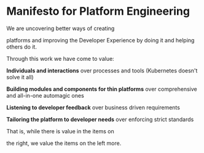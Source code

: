 # Manifesto for Platform Engineering

We are uncovering better ways of creating 

platforms and improving the Developer Experience by doing it and helping others do it.

Through this work we have come to value:

**Individuals and interactions** over processes and tools (Kubernetes doesn't solve it all)

**Building modules and components for thin platforms** over comprehensive and all-in-one automagic ones

**Listening to developer feedback** over business driven requirements

**Tailoring the platform to developer needs** over enforcing  strict standards

That is, while there is value in the items on

the right, we value the items on the left more.

